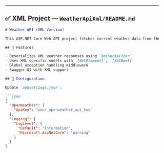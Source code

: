 
---

## ✅ XML Project — `WeatherApiXml/README.md`

```markdown
# Weather API (XML Version)

This ASP.NET Core Web API project fetches current weather data from the OpenWeatherMap API and returns responses in *XML format*.

## 🔧 Features

- Deserializes XML weather responses using `XmlSerializer`
- Uses XML-specific models with `[XmlElement]`, `[XmlRoot]`
- Global exception handling middleware
- Swagger UI with XML support

## 🔐 Configuration

Update `appsettings.json`:

```json
{
  "OpenWeather": {
    "ApiKey": "your_openweather_api_key"
  },
  "Logging": {
    "LogLevel": {
      "Default": "Information",
      "Microsoft.AspNetCore": "Warning"
    }
  }
}
